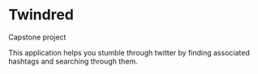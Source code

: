 # Twindred
Capstone project

This application helps you stumble through twitter by finding associated hashtags and searching through them.
